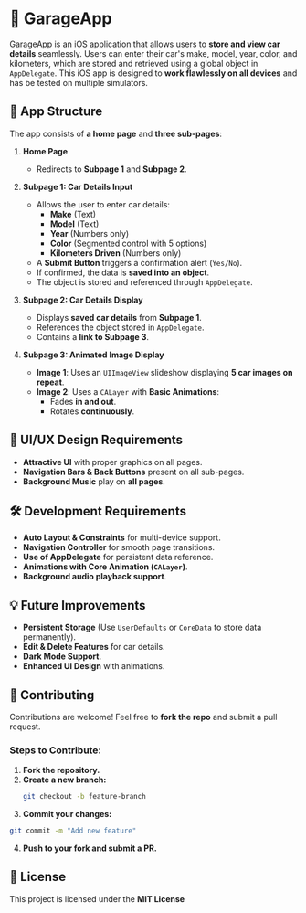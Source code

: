 # 🚗 GarageApp

GarageApp is an iOS application that allows users to **store and view car details** seamlessly. Users can enter their car's make, model, year, color, and kilometers, which are stored and retrieved using a global object in `AppDelegate`. This iOS app is designed to **work flawlessly on all devices** and has be tested on multiple simulators.

## 📌 App Structure

The app consists of **a home page** and **three sub-pages**:

1. **Home Page**  
   - Redirects to **Subpage 1** and **Subpage 2**.

2. **Subpage 1: Car Details Input**
   - Allows the user to enter car details:
     - **Make** (Text)
     - **Model** (Text)
     - **Year** (Numbers only)
     - **Color** (Segmented control with 5 options)
     - **Kilometers Driven** (Numbers only)
   - A **Submit Button** triggers a confirmation alert (`Yes/No`).
   - If confirmed, the data is **saved into an object**.
   - The object is stored and referenced through `AppDelegate`.

3. **Subpage 2: Car Details Display**
   - Displays **saved car details** from **Subpage 1**.
   - References the object stored in `AppDelegate`.
   - Contains a **link to Subpage 3**.

4. **Subpage 3: Animated Image Display**
   - **Image 1**: Uses an `UIImageView` slideshow displaying **5 car images on repeat**.
   - **Image 2**: Uses a `CALayer` with **Basic Animations**:
     - Fades **in and out**.
     - Rotates **continuously**.

## 🎨 UI/UX Design Requirements

- **Attractive UI** with proper graphics on all pages.
- **Navigation Bars & Back Buttons** present on all sub-pages.
- **Background Music** play on **all pages**.

## 🛠️ Development Requirements

- **Auto Layout & Constraints** for multi-device support.
- **Navigation Controller** for smooth page transitions.
- **Use of AppDelegate** for persistent data reference.
- **Animations with Core Animation (`CALayer`)**.
- **Background audio playback support**.

## 💡 Future Improvements

- **Persistent Storage** (Use `UserDefaults` or `CoreData` to store data permanently).
- **Edit & Delete Features** for car details.
- **Dark Mode Support**.
- **Enhanced UI Design** with animations.

## 🤝 Contributing

Contributions are welcome! Feel free to **fork the repo** and submit a pull request.

### Steps to Contribute:
1. **Fork the repository.**
2. **Create a new branch:**
   ```sh
   git checkout -b feature-branch
   ```
3. **Commit your changes:**
```sh
git commit -m "Add new feature"
```
4. **Push to your fork and submit a PR.**

## 📄 License
This project is licensed under the **MIT License**

